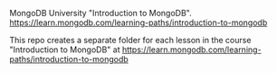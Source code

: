 MongoDB University "Introduction to MongoDB". https://learn.mongodb.com/learning-paths/introduction-to-mongodb

This repo creates a separate folder for each lesson in the course "Introduction to MongoDB" at https://learn.mongodb.com/learning-paths/introduction-to-mongodb
